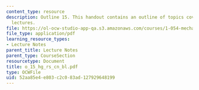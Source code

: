 ```yaml
---
content_type: resource
description: Outline 15. This handout contains an outline of topics covered in course
  lectures.
file: https://ol-ocw-studio-app-qa.s3.amazonaws.com/courses/1-054-mechanics-and-design-of-concrete-structures-spring-2004/52aa85e4e803c2c083ad127929648199_o_15_hg_rs_cn_bl.pdf
file_type: application/pdf
learning_resource_types:
- Lecture Notes
parent_title: Lecture Notes
parent_type: CourseSection
resourcetype: Document
title: o_15_hg_rs_cn_bl.pdf
type: OCWFile
uid: 52aa85e4-e803-c2c0-83ad-127929648199
---
```

